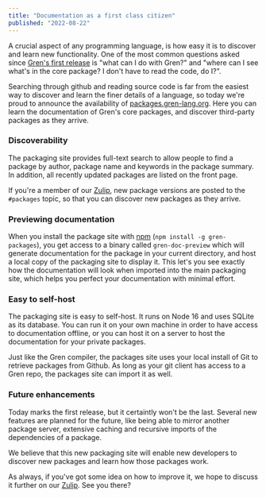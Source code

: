 ```yaml
---
title: "Documentation as a first class citizen"
published: "2022-08-22"
---
```


A crucial aspect of any programming language, is how easy it is to discover and learn new functionality. One of the most common questions asked since [Gren's first release](/news/220530_first_release) is "what can I do with Gren?" and "where can I see what's in the core package? I don't have to read the code, do I?".

Searching through github and reading source code is far from the easiest way to discover and learn the finer details of a language, so today we're proud to announce the availability of [packages.gren-lang.org](https://packages.gren-lang.org). Here you can learn the documentation of Gren's core packages, and discover third-party packages as they arrive.

### Discoverability

The packaging site provides full-text search to allow people to find a package by author, package name and keywords in the package summary. In addition, all recently updated packages are listed on the front page.

If you're a member of our [Zulip](https://gren.zulipchat.com), new package versions are posted to the `#packages` topic, so that you can discover new packages as they arrive.

### Previewing documentation

When you install the package site with [npm](https://www.npmjs.com/package/gren-packages) (`npm install -g gren-packages`), you get access to a binary called `gren-doc-preview` which will generate documentation for the package in your current directory, and host a local copy of the packaging site to display it. This let's you see exactly how the documentation will look when imported into the main packaging site, which helps you perfect your documentation with minimal effort.

### Easy to self-host

The packaging site is easy to self-host. It runs on Node 16 and uses SQLite as its database. You can run it on your own machine in order to have access to documentation offline, or you can host it on a server to host the documentation for your private packages.

Just like the Gren compiler, the packages site uses your local install of Git to retrieve packages from Github. As long as your git client has access to a Gren repo, the packages site can import it as well.

### Future enhancements

Today marks the first release, but it certaintly won't be the last. Several new features are planned for the future, like being able to mirror another package server, extensive caching and recursive imports of the dependencies of a package.

We believe that this new packaging site will enable new developers to discover new packages and learn how those packages work.

As always, if you've got some idea on how to improve it, we hope to discuss it further on our [Zulip](https://gren.zulipchat.com). See you there?
